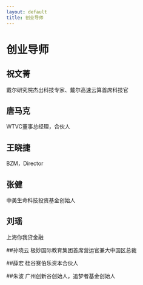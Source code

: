 ```yaml
---
layout: default
title: 创业导师
---
```

# 创业导师

## 祝文菁
戴尔研究院杰出科技专家、戴尔高速云算首席科技官

## 唐马克
WTVC董事总经理，合伙人

## 王晓捷
BZM，Director

## 张健
中美生命科技投资基金创始人

## 刘瑶 
上海你我贷金融

##孙晓云
极妙国际教育集团首席营运官兼大中国区总裁

##薛宏
硅谷赛伯乐资本合伙人

##朱波
广州创新谷创始人，追梦者基金创始人

